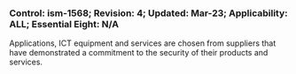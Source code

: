 ### Control: ism-1568; Revision: 4; Updated: Mar-23; Applicability: ALL; Essential Eight: N/A
<p>Applications, ICT equipment and services are chosen from suppliers that have demonstrated a commitment to the security of their products and services.</p>